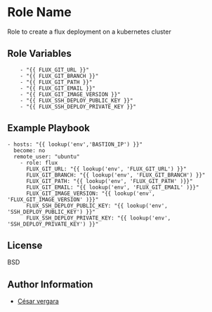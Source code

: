 Role Name
=========

Role to create a flux deployment on a kubernetes cluster



Role Variables
--------------

```
    - "{{ FLUX_GIT_URL }}"
    - "{{ FLUX_GIT_BRANCH }}"
    - "{{ FLUX_GIT_PATH }}"
    - "{{ FLUX_GIT_EMAIL }}"
    - "{{ FLUX_GIT_IMAGE_VERSION }}"
    - "{{ FLUX_SSH_DEPLOY_PUBLIC_KEY }}"
    - "{{ FLUX_SSH_DEPLOY_PRIVATE_KEY }}"
```

Example Playbook
----------------


```
- hosts: "{{ lookup('env','BASTION_IP') }}"
  become: no
  remote_user: "ubuntu"
    - role: flux
      FLUX_GIT_URL: "{{ lookup('env', 'FLUX_GIT_URL') }}"
      FLUX_GIT_BRANCH: "{{ lookup('env', 'FLUX_GIT_BRANCH') }}"
      FLUX_GIT_PATH: "{{ lookup('env', 'FLUX_GIT_PATH' )}}"
      FLUX_GIT_EMAIL: "{{ lookup('env', 'FLUX_GIT_EMAIL' )}}"
      FLUX_GIT_IMAGE_VERSION: "{{ lookup('env', 'FLUX_GIT_IMAGE_VERSION' )}}"
      FLUX_SSH_DEPLOY_PUBLIC_KEY: "{{ lookup('env', 'SSH_DEPLOY_PUBLIC_KEY') }}"
      FLUX_SSH_DEPLOY_PRIVATE_KEY: "{{ lookup('env', 'SSH_DEPLOY_PRIVATE_KEY') }}"
```

License
-------

BSD

Author Information
------------------

- [César vergara](mailto:cvergarae@smu.cl)